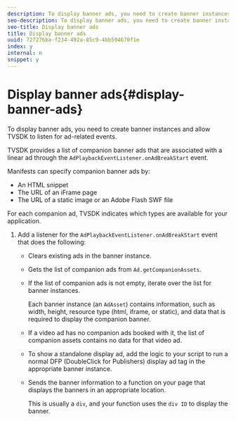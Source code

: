 ```yaml
---
description: To display banner ads, you need to create banner instances and allow TVSDK to listen for ad-related events.
seo-description: To display banner ads, you need to create banner instances and allow TVSDK to listen for ad-related events.
seo-title: Display banner ads
title: Display banner ads
uuid: 727276ba-f234-492a-85c9-4bb594670f1e
index: y
internal: n
snippet: y
---
```


# Display banner ads{#display-banner-ads}

To display banner ads, you need to create banner instances and allow TVSDK to listen for ad-related events.

TVSDK provides a list of companion banner ads that are associated with a linear ad through the `AdPlaybackEventListener.onAdBreakStart` event.

Manifests can specify companion banner ads by:

* An HTML snippet 
* The URL of an iFrame page 
* The URL of a static image or an Adobe Flash SWF file

For each companion ad, TVSDK indicates which types are available for your application. 

1. Add a listener for the `AdPlaybackEventListener.onAdBreakStart` event that does the following:

    * Clears existing ads in the banner instance. 
    * Gets the list of companion ads from `Ad.getCompanionAssets`. 
    * If the list of companion ads is not empty, iterate over the list for banner instances.

      Each banner instance (an `AdAsset`) contains information, such as width, height, resource type (html, iframe, or static), and data that is required to display the companion banner. 
    * If a video ad has no companion ads booked with it, the list of companion assets contains no data for that video ad. 
    * To show a standalone display ad, add the logic to your script to run a normal DFP (DoubleClick for Publishers) display ad tag in the appropriate banner instance. 
    * Sends the banner information to a function on your page that displays the banners in an appropriate location.

      This is usually a `div`, and your function uses the `div ID` to display the banner.

